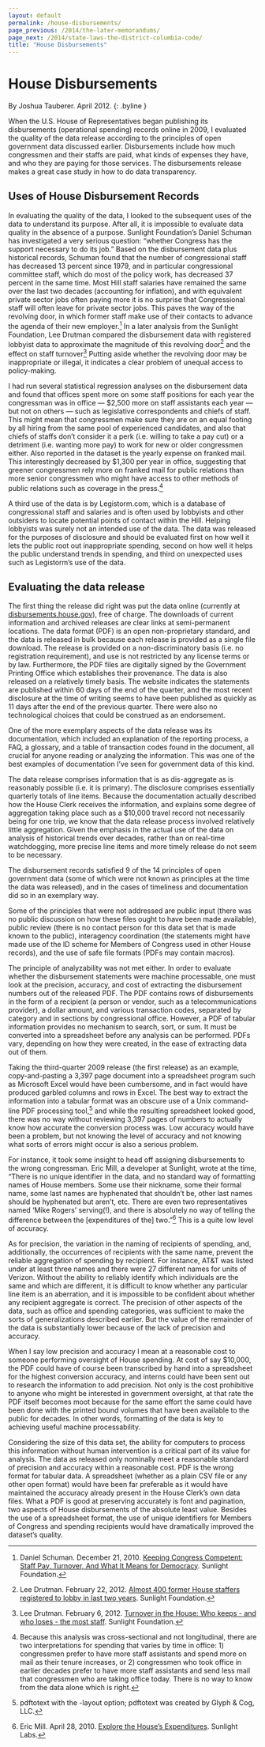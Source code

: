 ```yaml
---
layout: default
permalink: /house-disbursements/
page_previous: /2014/the-later-memorandums/
page_next: /2014/state-laws-the-district-columbia-code/
title: "House Disbursements"
---
```

House Disbursements
===================

By Joshua Tauberer. April 2012.
{: .byline }


When the U.S. House of Representatives began publishing its disbursements (operational spending) records online in 2009, I evaluated the quality of the data release according to the principles of open government data discussed earlier. Disbursements include how much congressmen and their staffs are paid, what kinds of expenses they have, and who they are paying for those services. The disbursements release makes a great case study in how to do data transparency.

Uses of House Disbursement Records
----------------------------------

In evaluating the quality of the data, I looked to the subsequent uses of the data to understand its purpose. After all, it is impossible to evaluate data quality in the absence of a purpose. <span>Sunlight Foundation</span>’s Daniel Schuman has investigated a very serious question: “whether Congress has the support necessary to do its job.” Based on the disbursement data plus historical records, Schuman found that the number of congressional staff has decreased 13 percent since 1979, and in particular congressional committee staff, which do most of the policy work, has decreased 37 percent in the same time. Most Hill staff salaries have remained the same over the last two decades (accounting for inflation), and with equivalent private sector jobs often paying more it is no surprise that Congressional staff will often leave for private sector jobs. This paves the way of the revolving door, in which former staff make use of their contacts to advance the agenda of their new employer.[^1] In a later analysis from the Sunlight Foundation, Lee Drutman compared the disbursement data with registered lobbyist data to approximate the magnitude of this revolving door[^2] and the effect on staff turnover[^3] Putting aside whether the revolving door may be inappropriate or illegal, it indicates a clear problem of unequal access to policy-making.

I had run several statistical regression analyses on the disbursement data and found that offices spent more on some staff positions for each year the congressman was in office — \$2,500 more on staff assistants each year — but not on others — such as legislative correspondents and chiefs of staff. This might mean that congressmen make sure they are on an equal footing by all hiring from the same pool of experienced candidates, and also that chiefs of staffs don’t consider it a perk (i.e. willing to take a pay cut) or a detriment (i.e. wanting more pay) to work for new or older congressmen either. Also reported in the dataset is the yearly expense on franked mail. This interestingly decreased by \$1,300 per year in office, suggesting that greener congressmen rely more on franked mail for public relations than more senior congressmen who might have access to other methods of public relations such as coverage in the press.[^4]

A third use of the data is by Legistorm.com, which is a database of congressional staff and salaries and is often used by lobbyists and other outsiders to locate potential points of contact within the Hill. Helping lobbyists was surely not an intended use of the data. The data was released for the purposes of disclosure and should be evaluated first on how well it lets the public root out inappropriate spending, second on how well it helps the public understand trends in spending, and third on unexpected uses such as Legistorm’s use of the data.

Evaluating the data release
---------------------------

The first thing the release did right was put the data online (currently at [disbursements.house.gov](http://disbursements.house.gov/)), free of charge. The downloads of current information and archived releases are clear links at semi-permanent locations. The data format (PDF) is an open non-proprietary standard, and the data is released in bulk because each release is provided as a single file download. The release is provided on a <span>non-discriminatory</span> basis (i.e. no registration requirement), and use is not restricted by any license terms or by law. Furthermore, the PDF files are digitally signed by the <span>Government Printing Office</span> which establishes their <span>provenance</span>. The data is also released on a relatively <span>timely</span> basis. The website indicates the statements are published within 60 days of the end of the quarter, and the most recent disclosure at the time of writing seems to have been published as quickly as 11 days after the end of the previous quarter. There were also no technological choices that could be construed as an endorsement.

One of the more exemplary aspects of the data release was its <span>documentation</span>, which included an explanation of the reporting process, a FAQ, a glossary, and a table of transaction codes found in the document, all crucial for anyone reading or analyzing the information. This was one of the best examples of documentation I’ve seen for government data of this kind.

The data release comprises information that is as dis-aggregate as is reasonably possible (i.e. it is primary). The disclosure comprises essentially quarterly totals of line items. Because the documentation actually described how the House Clerk receives the information, and explains some degree of aggregation taking place such as a \$10,000 travel record not necessarily being for one trip, we know that the data release process involved relatively little aggregation. Given the emphasis in the actual use of the data on analysis of historical trends over decades, rather than on real-time watchdogging, more precise line items and more timely release do not seem to be necessary.

The disbursement records satisfied 9 of the 14 principles of open government data (some of which were not known as principles at the time the data was released), and in the cases of timeliness and documentation did so in an exemplary way.

Some of the principles that were not addressed are public input (there was no public discussion on how these files ought to have been made available), public review (there is no contact person for this data set that is made known to the public), interagency coordination (the statements might have made use of the ID scheme for Members of Congress used in other House records), and the use of safe file formats (PDFs may contain macros).

The principle of analyzability was not met either. In order to evaluate whether the disbursement statements were machine processable, one must look at the precision, accuracy, and cost of extracting the disbursement numbers out of the released PDF. The PDF contains rows of disbursements in the form of a recipient (a person or vendor, such as a telecommunications provider), a dollar amount, and various transaction codes, separated by category and in sections by congressional office. However, a PDF of tabular information provides no mechanism to search, sort, or sum. It must be converted into a spreadsheet before any analysis can be performed. PDFs vary, depending on how they were created, in the ease of extracting data out of them.

Taking the third-quarter 2009 release (the first release) as an example, copy-and-pasting a 3,397 page document into a spreadsheet program such as Microsoft Excel would have been cumbersome, and in fact would have produced garbled columns and rows in Excel. The best way to extract the information into a tabular format was an obscure use of a Unix command-line PDF processing tool,[^5] and while the resulting spreadsheet looked good, there was no way without reviewing 3,397 pages of numbers to actually know how accurate the conversion process was. Low accuracy would have been a problem, but not knowing the level of accuracy and not knowing what sorts of errors might occur is also a serious problem.

For instance, it took some insight to head off assigning disbursements to the wrong congressman. Eric Mill, a developer at Sunlight, wrote at the time, “There is no unique identifier in the data, and no standard way of formatting names of House members. Some use their nickname, some their formal name, some last names are hyphenated that shouldn’t be, other last names should be hyphenated but aren’t, etc. There are even two representatives named ‘Mike Rogers’ serving(!), and there is absolutely no way of telling the difference between the [expenditures of the] two.”[^6] This is a quite low level of accuracy.

As for precision, the variation in the naming of recipients of spending, and, additionally, the occurrences of recipients with the same name, prevent the reliable aggregation of spending by recipient. For instance, AT&T was listed under at least three names and there were 27 different names for units of Verizon. Without the ability to reliably identify which individuals are the same and which are different, it is difficult to know whether any particular line item is an aberration, and it is impossible to be confident about whether any recipient aggregate is correct. The precision of other aspects of the data, such as office and spending categories, was sufficient to make the sorts of generalizations described earlier. But the value of the remainder of the data is substantially lower because of the lack of precision and accuracy.

When I say low precision and accuracy I mean at a reasonable cost to someone performing oversight of House spending. At cost of say \$10,000, the PDF could have of course been transcribed by hand into a spreadsheet for the highest conversion accuracy, and interns could have been sent out to research the information to add precision. Not only is the cost prohibitive to anyone who might be interested in government oversight, at that rate the PDF itself becomes moot because for the same effort the same could have been done with the printed bound volumes that have been available to the public for decades. In other words, formatting of the data is key to achieving useful machine processability.

Considering the size of this data set, the ability for computers to process this information without human intervention is a critical part of its value for analysis. The data as released only nominally meet a reasonable standard of precision and accuracy within a reasonable cost. PDF is the wrong format for tabular data. A spreadsheet (whether as a plain CSV file or any other open format) would have been far preferable as it would have maintained the accuracy already present in the House Clerk’s own data files. What a PDF is good at preserving accurately is font and pagination, two aspects of House disbursements of the absolute least value. Besides the use of a spreadsheet format, the use of unique identifiers for Members of Congress and spending recipients would have dramatically improved the dataset’s quality.

[^1]: Daniel Schuman. December 21, 2010. [Keeping Congress Competent: Staff Pay, Turnover, And What It Means for Democracy](http://sunlightfoundation.com/blog/2010/12/21/keeping-congress-competent-staff-pay-turnover-and-what-it-means-for-democracy/). Sunlight Foundation.

[^2]: Lee Drutman. February 22, 2012. [Almost 400 former House staffers registered to lobby in last two years](http://sunlightfoundation.com/blog/2012/02/22/house-revolving-door/). Sunlight Foundation.

[^3]: Lee Drutman. February 6, 2012. [Turnover in the House: Who keeps - and who loses - the most staff](http://sunlightfoundation.com/blog/2012/02/06/turnover-in-the-house/). Sunlight Foundation.

[^4]: Because this analysis was cross-sectional and not longitudinal, there are two interpretations for spending that varies by time in office: 1) congressmen prefer to have more staff assistants and spend more on mail as their tenure increases, or 2) congressmen who took office in earlier decades prefer to have more staff assistants and send less mail that congressmen who are taking office today. There is no way to know from the data alone which is right.

[^5]: pdftotext with the -layout option; pdftotext was created by Glyph & Cog, LLC.

[^6]: Eric Mill. April 28, 2010. [Explore the House’s Expenditures](http://sunlightlabs.com/blog/2010/explore-houses-expenditures/). Sunlight Labs.


